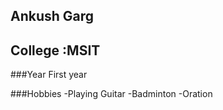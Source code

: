 ## Ankush Garg

## College :MSIT

###Year
First year

###Hobbies
-Playing Guitar
-Badminton
-Oration
